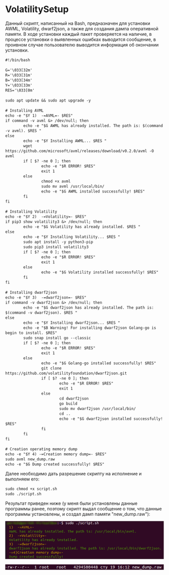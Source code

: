 # VolatilitySetup  

Данный скрипт, написанный на Bash, предназначен для установки AWML, Volatility, dwarf2json, а также для создания дампа оперативной памяти. В ходе установки каждый пакет проверяется на наличие, в процессе установки о выявленных ошибках выводится сообщение, в проивном случае пользователю выводится информация об окончании установки.   
  
```
#!/bin/bash

G='\033[32m'
R='\033[31m'
B='\033[34m'
Y='\033[33m'
RES='\033[0m'

sudo apt update && sudo apt upgrade -y

# Installing AVML
echo -e "$Y 1)  -=AVML=- $RES"
if command -v avml &> /dev/null; then
        echo -e "$G AWML has already installed. The path is: $(command -v avml). $RES "
else
        echo -e "$Y Installing AWML... $RES "
        wget https://github.com/microsoft/avml/releases/download/v0.2.0/avml -O avml
        if [ $? -ne 0 ]; then
                echo -e "$R ERROR! $RES"
                exit 1
        else
                chmod +x avml
                sudo mv avml /usr/local/bin/
                echo -e "$G AWML installed successfully! $RES"
        fi
fi

# Installing Volatility
echo -e "$Y 2)  -=Volatility=- $RES"
if pip3 show volatility3 &> /dev/null; then
        echo -e "$G Volatility has already installed. $RES "
else
        echo -e "$Y Installing Volatility... $RES "
        sudo apt install -y python3-pip
        sudo pip3 install volatility3
        if [ $? -ne 0 ]; then
                echo -e "$R ERROR! $RES"
                exit 1
        else
                echo -e "$G Volatility installed successfully! $RES"
        fi
fi

# Installing dwarf2json
echo -e "$Y 3)  -=dwarf2json=- $RES"
if command -v dwarf2json &> /dev/null; then
        echo -e "$G dwarf2json has already installed. The path is: $(command -v dwarf2json). $RES "
else
        echo -e "$Y Installing dwarf2json... $RES "
        echo -e "$B Warning! For installing dwarf2json Golang-go is begin to install. $RES"
        sudo snap install go --classic
        if [ $? -ne 0 ]; then
                echo -e "$R ERROR! $RES"
                exit 1
        else
                echo -e "$G Golang-go installed successfully! $RES"
                git clone https://github.com/volatilityfoundation/dwarf2json.git
                if [ $? -ne 0 ]; then
                        echo -e "$R ERROR! $RES"
                        exit 1
                else
                        cd dwarf2json
                        go build
                        sudo mv dwarf2json /usr/local/bin/
                        cd ..
                        echo -e "$G dwarf2json installed successfully! $RES"
                fi
        fi
fi

# Creation operating memory dump
echo -e "$Y 4) -=Creation memory dump=- $RES"
sudo avml new_dump.raw
echo -e "$G Dump created successfully! $RES"

```

Далее необходимо дать разрешение скрипту на исполнение и выполняем его:
```
sudo chmod +x script.sh
sudo ./script.sh
```
Результат приведен ниже (у меня были установлены данные программы ранее, поэтому скрипт выдал сообщение о том, что данные программы установлены, и создал дамп памяти "new_dump.raw"):
  
![result](images/result.png)  

![new_dump](images/new_dump.png)

